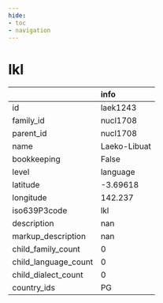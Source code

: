 ```yaml
---
hide:
- toc
- navigation
---
```

# lkl
|                      | info         |
|:---------------------|:-------------|
| id                   | laek1243     |
| family_id            | nucl1708     |
| parent_id            | nucl1708     |
| name                 | Laeko-Libuat |
| bookkeeping          | False        |
| level                | language     |
| latitude             | -3.69618     |
| longitude            | 142.237      |
| iso639P3code         | lkl          |
| description          | nan          |
| markup_description   | nan          |
| child_family_count   | 0            |
| child_language_count | 0            |
| child_dialect_count  | 0            |
| country_ids          | PG           |